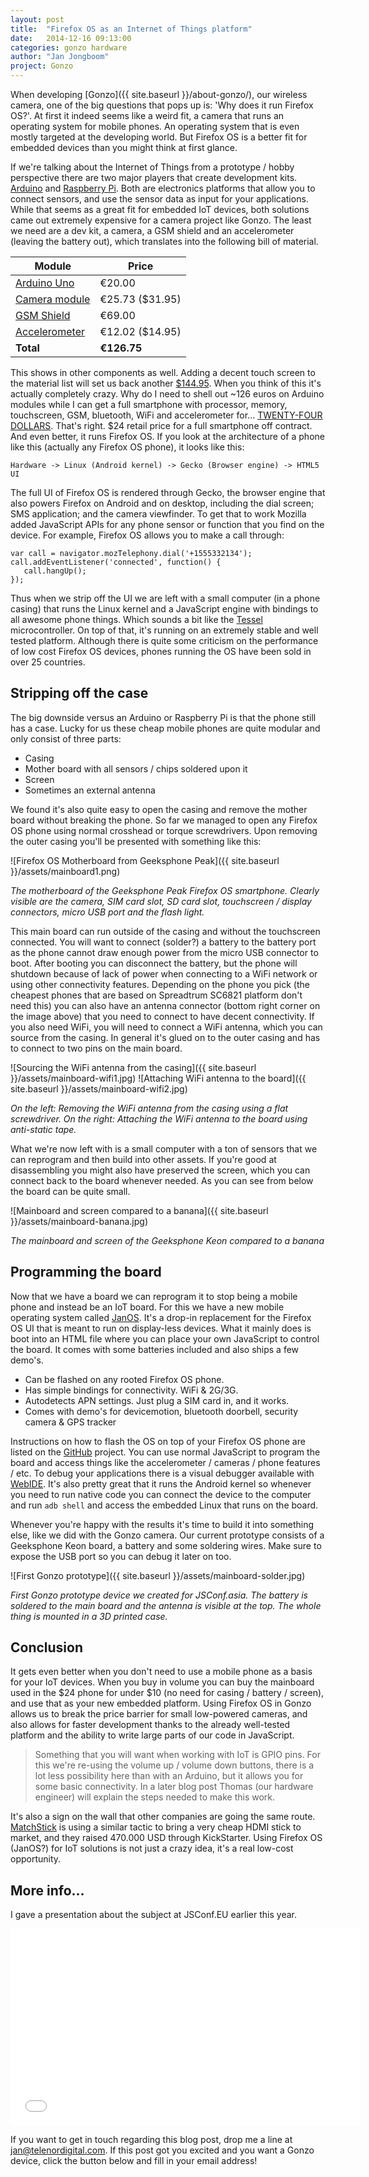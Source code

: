 ```yaml
---
layout: post
title:  "Firefox OS as an Internet of Things platform"
date:   2014-12-16 09:13:00
categories: gonzo hardware
author: "Jan Jongboom"
project: Gonzo
---
```


When developing [Gonzo]({{ site.baseurl }}/about-gonzo/), our wireless camera, one of the big questions that pops up is: 'Why does it run Firefox OS?'. At first it indeed seems like a weird fit, a camera that runs an operating system for mobile phones. An operating system that is even mostly targeted at the developing world. But Firefox OS is a better fit for embedded devices than you might think at first glance.

If we're talking about the Internet of Things from a prototype / hobby perspective there are two major players that create development kits. [Arduino](http://www.arduino.cc/) and [Raspberry Pi](http://www.raspberrypi.org/). Both are electronics platforms that allow you to connect sensors, and use the sensor data as input for your applications. While that seems as a great fit for embedded IoT devices, both solutions came out extremely expensive for a camera project like Gonzo. The least we need are a dev kit, a camera, a GSM shield and an accelerometer (leaving the battery out), which translates into the following bill of material.

Module  | Price
--------|---------
[Arduino Uno](http://store.arduino.cc/product/A000066) | &euro;20.00
[Camera module](https://www.sparkfun.com/products/11745) | &euro;25.73 ($31.95)
[GSM Shield](http://store.arduino.cc/product/A000043) | &euro;69.00
[Accelerometer](https://www.sparkfun.com/products/9269) | &euro;12.02 ($14.95)
**Total** | **&euro;126.75**

This shows in other components as well. Adding a decent touch screen to the material list will set us back another [$144.95](https://www.sparkfun.com/products/11740). When you think of this it's actually completely crazy. Why do I need to shell out ~126 euros on Arduino modules while I can get a full smartphone with processor, memory, touchscreen, GSM, bluetooth, WiFi and accelerometer for... [TWENTY-FOUR DOLLARS](https://www.facebook.com/cherrymobile/photos/a.299251607442.152915.269510017442/10152443834567443/?type=1). That's right. $24 retail price for a full smartphone off contract. And even better, it runs Firefox OS. If you look at the architecture of a phone like this (actually any Firefox OS phone), it looks like this:

<!--more-->

    Hardware -> Linux (Android kernel) -> Gecko (Browser engine) -> HTML5 UI

The full UI of Firefox OS is rendered through Gecko, the browser engine that also powers Firefox on Android and on desktop, including the dial screen; SMS application; and the camera viewfinder. To get that to work Mozilla added JavaScript APIs for any phone sensor or function that you find on the device. For example, Firefox OS allows you to make a call through:

    var call = navigator.mozTelephony.dial('+1555332134');
    call.addEventListener('connected', function() {
       call.hangUp();
    });

Thus when we strip off the UI we are left with a small computer (in a phone casing) that runs the Linux kernel and a JavaScript engine with bindings to all awesome phone things. Which sounds a bit like the [Tessel](https://tessel.io/) microcontroller. On top of that, it's running on an extremely stable and well tested platform. Although there is quite some criticism on the performance of low cost Firefox OS devices, phones running the OS have been sold in over 25 countries.

## Stripping off the case

The big downside versus an Arduino or Raspberry Pi is that the phone still has a case. Lucky for us these cheap mobile phones are quite modular and only consist of three parts:

* Casing
* Mother board with all sensors / chips soldered upon it
* Screen
* Sometimes an external antenna

We found it's also quite easy to open the casing and remove the mother board without breaking the phone. So far we managed to open any Firefox OS phone using normal crosshead or torque screwdrivers. Upon removing the outer casing you'll be presented with something like this:

![Firefox OS Motherboard from Geeksphone Peak]({{ site.baseurl }}/assets/mainboard1.png)

*The motherboard of the Geeksphone Peak Firefox OS smartphone. Clearly visible are the camera, SIM card slot, SD card slot, touchscreen / display connectors, micro USB port and the flash light.*

This main board can run outside of the casing and without the touchscreen connected. You will want to connect (solder?) a battery to the battery port as the phone cannot draw enough power from the micro USB connector to boot. After booting you can disconnect the battery, but the phone will shutdown because of lack of power when connecting to a WiFi network or using other connectivity features. Depending on the phone you pick (the cheapest phones that are based on Spreadtrum SC6821 platform don't need this) you can also have an antenna connector (bottom right corner on the image above) that you need to connect to have decent connectivity. If you also need WiFi, you will need to connect a WiFi antenna, which you can source from the casing. In general it's glued on to the outer casing and has to connect to two pins on the main board.

![Sourcing the WiFi antenna from the casing]({{ site.baseurl }}/assets/mainboard-wifi1.jpg) ![Attaching WiFi antenna to the board]({{ site.baseurl }}/assets/mainboard-wifi2.jpg)

*On the left: Removing the WiFi antenna from the casing using a flat screwdriver. On the right: Attaching the WiFi antenna to the board using anti-static tape.*

What we're now left with is a small computer with a ton of sensors that we can reprogram and then build into other assets. If you're good at disassembling you might also have preserved the screen, which you can connect back to the board whenever needed. As you can see from below the board can be quite small.

![Mainboard and screen compared to a banana]({{ site.baseurl }}/assets/mainboard-banana.jpg)

*The mainboard and screen of the Geeksphone Keon compared to a banana*

## Programming the board

Now that we have a board we can reprogram it to stop being a mobile phone and instead be an IoT board. For this we have a new mobile operating system called [JanOS](https://github.com/janjongboom/janos). It's a drop-in replacement for the Firefox OS UI that is meant to run on display-less devices. What it mainly does is boot into an HTML file where you can place your own JavaScript to control the board. It comes with some batteries included and also ships a few demo's.

* Can be flashed on any rooted Firefox OS phone.
* Has simple bindings for connectivity. WiFi & 2G/3G.
* Autodetects APN settings. Just plug a SIM card in, and it works.
* Comes with demo's for devicemotion, bluetooth doorbell, security camera & GPS tracker

Instructions on how to flash the OS on top of your Firefox OS phone are listed on the [GitHub](https://github.com/janjongboom/janos) project. You can use normal JavaScript to program the board and access things like the accelerometer / cameras / phone features / etc. To debug your applications there is a visual debugger available with [WebIDE](https://developer.mozilla.org/en-US/docs/Tools/WebIDE). It's also pretty great that it runs the Android kernel so whenever you need to run native code you can connect the device to the computer and run `adb shell` and access the embedded Linux that runs on the board.

Whenever you're happy with the results it's time to build it into something else, like we did with the Gonzo camera. Our current prototype consists of a Geeksphone Keon board, a battery and some soldering wires. Make sure to expose the USB port so you can debug it later on too.

![First Gonzo prototype]({{ site.baseurl }}/assets/mainboard-solder.jpg)

*First Gonzo prototype device we created for JSConf.asia. The battery is soldered to the main board and the antenna is visible at the top. The whole thing is mounted in a 3D printed case.*

## Conclusion

It gets even better when you don't need to use a mobile phone as a basis for your IoT devices. When you buy in volume you can buy the mainboard used in the $24 phone for under $10 (no need for casing / battery / screen), and use that as your new embedded platform. Using Firefox OS in Gonzo allows us to break the price barrier for small low-powered cameras, and also allows for faster development thanks to the already well-tested platform and the ability to write large parts of our code in JavaScript.

> Something that you will want when working with IoT is GPIO pins. For this we're re-using the volume up / volume down buttons, there is a lot less possibility here than with an Arduino, but it allows you for some basic connectivity. In a later blog post Thomas (our hardware engineer) will explain the steps needed to make this work.

It's also a sign on the wall that other companies are going the same route. [MatchStick](https://www.kickstarter.com/projects/2040419302/matchstick-the-streaming-stick-built-on-firefox-os) is using a similar tactic to bring a very cheap HDMI stick to market, and they raised 470.000 USD through KickStarter. Using Firefox OS (JanOS?) for IoT solutions is not just a crazy idea, it's a real low-cost opportunity.

## More info...

I gave a presentation about the subject at JSConf.EU earlier this year.

<iframe width="560" height="315" src="//www.youtube.com/embed/Uy062kp-LM4" frameborder="0" allowfullscreen></iframe>

If you want to get in touch regarding this blog post, drop me a line at [jan@telenordigital.com](mailto:jan@telenordigital.com). If this post got you excited and you want a Gonzo device, click the button below and fill in your email address!